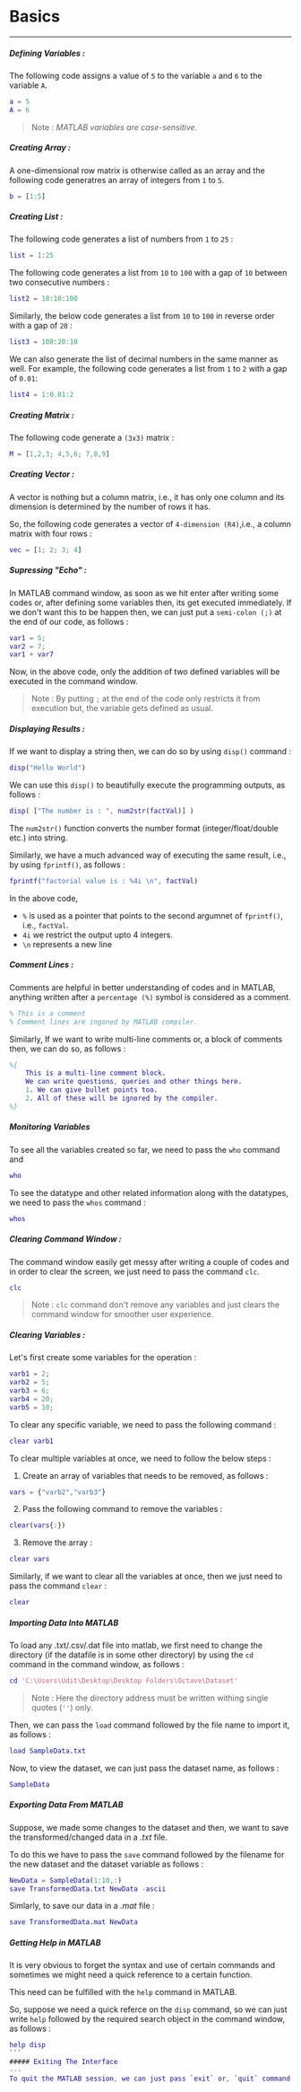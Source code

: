 # Basics
---
##### Defining Variables :
The following code assigns a value of `5` to the variable `a` and `6` to the variable `A`.
```matlab
a = 5
A = 6
```
> Note :
    *MATLAB variables are case-sensitive.*

##### Creating Array :
A one-dimensional row matrix is otherwise called as an array and the following code generatres an array of integers from `1` to `5`.
```matlab
b = [1:5]
```

##### Creating List :
The following code generates a list of numbers from `1` to `25` :
```matlab
list = 1:25
```
The following code generates a list from `10` to `100` with a gap of `10` between two consecutive numbers :
```matlab
list2 = 10:10:100
```
Similarly, the below code generates a list from `10` to `100` in reverse order with a gap of `20` :
```matlab
list3 = 100:20:10
```
We can also generate the list of decimal numbers in the same manner as well.
For example, the following code generates a list from `1` to `2` with a gap of `0.01`:
```matlab
list4 = 1:0.01:2
```

##### Creating Matrix :
The following code generate a `(3x3)` matrix :
```matlab
M = [1,2,3; 4,5,6; 7,8,9]
```

##### Creating Vector :
A vector is nothing but a column matrix, i.e., it has only one column and its dimension is determined by the number of rows it has.

So, the following code generates a vector of `4-dimension (R4)`,i.e., a column matrix with four rows :
```matlab
vec = [1; 2; 3; 4]
```
##### Supressing "Echo" :
In MATLAB command window, as soon as we hit enter after writing some codes or, after defining some variables then, its get executed immediately.
If we don't want this to be happen then, we can just put a `semi-colon (;)` at the end of our code, as follows :
```matlab
var1 = 5;
var2 = 7;
var1 + var7
```
Now, in the above code, only the addition of two defined variables will be executed in the command window.

> Note :
    By putting `;` at the end of the code only restricts it from execution but, the variable gets defined as usual.
    
##### Displaying Results :
If we want to display a string then, we can do so by using `disp()` command :
```matlab
disp("Hello World")
```
We can use this `disp()` to beautifully execute the programming outputs, as follows :
```matlab
disp( ["The number is : ", num2str(factVal)] )
```
The `num2str()` function converts the number format (integer/float/double etc.) into string.

Similarly, we have a much advanced way of executing the same result, i.e., by using `fprintf()`, as follows :
```matlab
fprintf("factorial value is : %4i \n", factVal)
```
In the above code, 
- `%` is used as a pointer that points to the second argumnet of `fprintf()`, i.e., `factVal`.
- `4i` we restrict the output upto 4 integers.
- `\n` represents a new line

##### Comment Lines :
Comments are helpful in better understanding of codes and in MATLAB, anything written after a `percentage (%)` symbol is considered as a comment.
```matlab
% This is a comment
% Comment lines are ingoned by MATLAB compiler.
```
Similarly, If we want to write multi-line comments or, a block of comments then, we can do so, as follows :
```matlab
%{
    This is a multi-line comment block.
    We can write questions, queries and other things here.
    1. We can give bullet points too.
    2. All of these will be ignored by the compiler.
%}
```

##### Monitoring Variables
To see all the variables created so far, we need to pass the `who` command and 
```matlab
who
```
To see the datatype and other related information along with the datatypes, we need to pass the `whos` command :
```matlab
whos
```
##### Clearing Command Window :
The command window easily get messy after writing a couple of codes and in order to clear the screen, we just need to pass the command `clc`.
```matlab
clc
```
> Note :
    `clc` command don't remove any variables and just clears the command window for smoother user experience.
    
##### Clearing Variables :
Let's first create some variables for the operation :
```matlab
varb1 = 2;
varb2 = 5;
varb3 = 6;
varb4 = 20;
varb5 = 10;
```
To clear any specific variable, we need to pass the following command :
```matlab
clear varb1
```
To clear multiple variables at once, we need to follow the below steps :
1. Create an array of variables that needs to be removed, as follows :
```matlab
vars = {"varb2","varb3"}
```
2. Pass the following command to remove the variables :
```matlab
clear(vars{:})
```
3. Remove the array :
```matlab
clear vars
```
Similarly, if we want to clear all the variables at once, then we just need to pass the command `clear` :
```matlab
clear
```
##### Importing Data Into MATLAB

To load any .txt/.csv/.dat file into matlab, we first need to change the directory (if the datafile is in some other directory) by using the `cd` command in the command window, as follows :
```matlab
cd 'C:\Users\Udit\Desktop\Desktop Folders\Octave\Dataset'
```
>Note :
    Here the directory address must be written withing single quotes (`''`) only.

Then, we can pass the `load` command followed by the file name to import it, as follows :
```matlab
load SampleData.txt
```
Now, to view the dataset, we can just pass the dataset name, as follows :
```matlab
SampleData
```
##### Exporting Data From MATLAB
Suppose, we made some changes to the dataset and then, we want to save the transformed/changed data in a *.txt* file.

To do this we have to pass the `save` command followed by the filename for the new dataset and the dataset variable as follows :
```matlab
NewData = SampleData(1:10,:)
save TransformedData.txt NewData -ascii
```
Simlarly, to save our data in a *.mat* file :
```matlab
save TransformedData.mat NewData
```
##### Getting Help in MATLAB

It is very obvious to forget the syntax and use of certain commands and sometimes we might need a quick reference to a certain function.

This need can be fulfilled with the `help` command in MATLAB.

So, suppose we need a quick referce on the `disp` command, so we can just write `help` followed by the required search object in the command window, as follows :

````matlab
help disp
```
##### Exiting The Interface
---
To quit the MATLAB session, we can just pass `exit` or, `quit` command on the command prompt.










